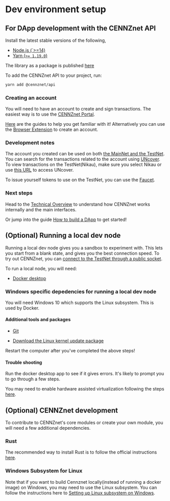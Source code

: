 # Dev environment setup

## For DApp development with the CENNZnet API
Install the latest stable versions of the following,

* [Node.js (`>=14)](https://nodejs.org/en/) 
* [Yarn (`>= 1.19.0`)](https://yarnpkg.com/getting-started/install)

The library as a package is published [here](https://www.npmjs.com/package/@cennznet/api)

To add the CENNZnet API to your project, run:
```bash
yarn add @cennznet/api
```


### Creating an account
You will need to have an account to create and sign transactions.
The easiest way is to use the [CENNZnet Portal](https://cennznet.io/). 

[Here](CENNZnet-infrastructures/Exploring-the-CENNZnet-UI) are the guides to help you get familiar with it!
Alternatively you can use the [Browser Extension](CENNZnet-infrastructures/CENNZnet-browser-extension) to create an account.

### Development notes
The account you created can be used on both [the MainNet and the TestNet](Getting-started/CENNZnet-networks). You can search for the transactions related to the account using [UNcover](CENNZnet-infrastructures/Uncover). To view transactions on the TestNet(Nikau), make sure you select Nikau or use [this URL](https://uncoverexplorer.com/?network=Nikau) to access UNcover.

To issue yourself tokens to use on the TestNet, you can use the [Faucet](CENNZnet-infrastructures/CENNZnet-faucet).

### Next steps

Head to the [Technical Overview](Getting-started/CENNZnet-technical-overview) to understand how CENNZnet works internally and the main interfaces.

Or jump into the guide [How to build a DApp](Dapp-development/Guides/How-to-build-a-DApp) to get started!

## (Optional) Running a local dev node
Running a local dev node gives you a sandbox to experiment with. This lets you start from a blank state, and gives you the best connection speed. To try out CENNZnet, you can [connect to the TestNet through a public socket](#/Getting-started/CENNZnet-networks?id=network-websocket-endpoints).

To run a local node, you will need:
* [Docker desktop](https://www.docker.com/products/docker-desktop)

### Windows specific depedencies for running a local dev node

You will need Windows 10 which supports the Linux subsystem. This is used by Docker.

#### Additional tools and packages
* [Git](https://git-scm.com/download/win)

* [Download the Linux kernel update package](https://docs.microsoft.com/en-us/windows/wsl/install-win10#step-4---download-the-linux-kernel-update-package)

Restart the computer after you've completed the above steps!

#### Trouble shooting
Run the docker desktop app to see if it gives errors. It's likely to prompt you to go through a few steps. 

You may need to enable hardware assisted virtualization following the steps [here](https://docs.docker.com/docker-for-windows/troubleshoot/#virtualization-must-be-enabled).


## (Optional) CENNZnet development
To contribute to CENNZnet's core modules or create your own module, you will need a few additional dependencies.

### Rust
The recommended way to install Rust is to follow the official instructions [here](https://www.rust-lang.org/tools/install).

### Windows Subsystem for Linux
Note that if you want to build Cennznet locally(instead of running a docker image) on Windows, you may need to use the Linux subsystem. You can follow the instructions here to [Setting up Linux subsystem on Windows](CENNZnet-development/Guides/Set-up-Linux-Sub-system-for-Windows).

